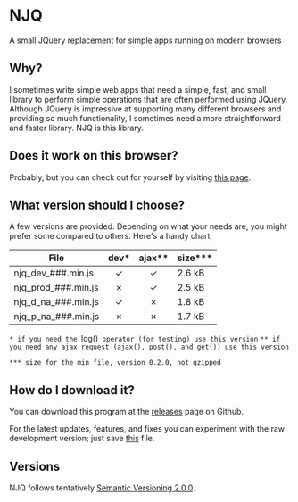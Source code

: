 # NJQ
A small JQuery replacement for simple apps running on modern browsers

## Why?
I sometimes write simple web apps that need a simple, fast, and small library to perform simple operations that are often performed using JQuery. Although JQuery is impressive at supporting many different browsers and providing so much functionality, I sometimes need a more straightforward and faster library. NJQ is this library.

## Does it work on this browser?
Probably, but you can check out for yourself by visiting [this page](https://stefanovazzocell.github.io/NJQ/docs/).

## What version should I choose?
A few versions are provided. Depending on what your needs are, you might prefer some compared to others.
Here's a handy chart:

| File                | dev* | ajax** |  size***  |
| ------------------- |:----:|:------:| --------- |
| njq_dev_###.min.js  | ✓    | ✓     | 2.6 kB    |
| njq_prod_###.min.js | ✗    | ✓     | 2.5 kB    |
| njq_d_na_###.min.js | ✓    | ✗     | 1.8 kB    |
| njq_p_na_###.min.js | ✗    | ✗     | 1.7 kB    |

`* if you need the `log()` operator (for testing) use this version`
`** if you need any ajax request (ajax(), post(), and get()) use this version`

`*** size for the min file, version 0.2.0, not gzipped`

## How do I download it?
You can download this program at the [releases](https://github.com/stefanovazzocell/NJQ/releases/) page on Github.

For the latest updates, features, and fixes you can experiment with the raw development version; just save [this](https://raw.githubusercontent.com/stefanovazzocell/NJQ/master/src/njq.js) file.

## Versions
NJQ follows tentatively [Semantic Versioning 2.0.0](https://semver.org/spec/v2.0.0.html).
